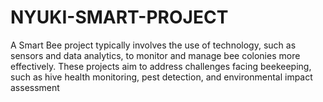 # NYUKI-SMART-PROJECT
 A Smart Bee project typically involves the use of technology, such as sensors and data analytics, to monitor and manage bee colonies more effectively. These projects aim to address challenges facing beekeeping, such as hive health monitoring, pest detection, and environmental impact assessment
